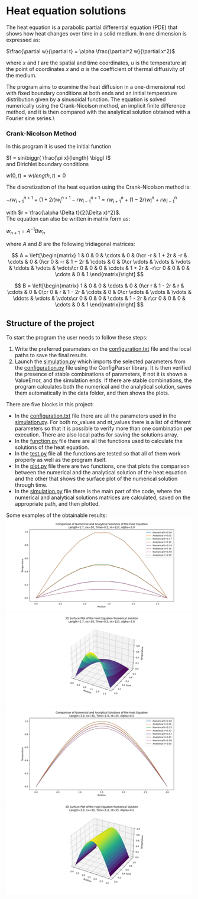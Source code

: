 <h1>Heat equation solutions</h1>
The heat equation is a parabolic partial differential equation (PDE) that shows how heat changes over time in a solid medium.
In one dimension is expressed as:

$\frac{\partial w}{\partial t} = \alpha \frac{\partial^2 w}{\partial x^2}$

where $x$ and $t$ are the spatial and time coordinates, $u$ is the temperature at the point of coordinates $x$ and $\alpha$ is the coefficient of thermal diffusivity of the medium.

The program aims to examine the heat diffusion in a one-dimensional rod with fixed boundary conditions at both ends and an initial temperature distribution given by a sinusoidal function. The equation is solved numerically using the Crank-Nicolson method, an implicit finite difference method, and it is then compared with the analytical solution obtained with a Fourier sine series.\

<h3>Crank-Nicolson Method</h3>
In this program it is used the initial function

$f = sin\biggr( \frac{\pi  x}{length} \biggl )$\
and Dirichlet boundary conditions 

$w(0,t) = w(length,t) = 0$

The discretization of the heat equation using the Crank-Nicolson method is:

$-r w_{i+1}^{n+1} + (1 + 2r)w_i^{n+1} - r w_{i-1}^{n+1} = r w_{i+1}^n + (1 - 2r) w_i^n + r w_{i-1}^n$

with $r = \frac{\alpha \Delta t}{2(\Delta x)^2}$.\
The equation can also be written in matrix form as:

$w_{n+1} = A^{-1}Bw_n$

where $A$ and $B$ are the following tridiagonal matrices:

$$
A = \left[\begin{matrix}
1 & 0 & 0 & \cdots & 0 & 0\cr
-r & 1 + 2r & -r & \cdots & 0 & 0\cr
0 & -r & 1 + 2r & \cdots & 0 & 0\cr
\vdots & \vdots & \vdots & \ddots & \vdots & \vdots\cr
0 & 0 & 0 & \cdots & 1 + 2r & -r\cr
0 & 0 & 0 & \cdots & 0 & 1
\end{matrix}\right]
$$

$$
B = \left[\begin{matrix}
1 & 0 & 0 & \cdots & 0 & 0\cr
r & 1 - 2r & r & \cdots & 0 & 0\cr
0 & r & 1 - 2r & \cdots & 0 & 0\cr
\vdots & \vdots & \vdots & \ddots & \vdots & \vdots\cr
0 & 0 & 0 & \cdots & 1 - 2r & r\cr
0 & 0 & 0 & \cdots & 0 & 1
\end{matrix}\right]
$$



<h2>Structure of the project</h2>
To start the program the user needs to follow these steps:

1. Write the preferred parameters on the [configuration.txt](./configuration.txt) file and the local paths to save the final results.
2. Launch the [simulation.py](./simulation.py) which imports the selected parameters from the [configuration.py](./configuration.py) file using the ConfigParser library. It is then verified the presence of stable combinations of parameters, if not it is shown a ValueError, and the simulation ends. If there are stable combinations, the program calculates both the numerical and the analytical solution, saves them automatically in the data folder, and then shows the plots.

There are five blocks in this project:
* In the [configuration.txt](./configuration.txt) file there are all the parameters used in the [simulation.py](./simulation.py). For both nx_values and nt_values there is a list of different parameters so that it is possible to verify more than one combination per execution. There are also local paths for saving the solutions array.
* In the [function.py](./function.py) file there are all the functions used to calculate the solutions of the heat equation.
* In the [test.py](./test.py) file all the functions are tested so that all of them work properly as well as the program itself.
* In the [plot.py](./plot.py) file there are two functions, one that plots the comparison between the numerical and the analytical solution of the heat equation and the other that shows the surface plot of the numerical solution through time.
* In the [simulation.py](./simulation.py) file there is the main part of the code, where the numerical and analytical solutions  matrices are calculated, saved on the appropriate path, and then plotted.

Some examples of the obtainable results:
![Plot](./Plot/Figure1.png)
![Plot](./Plot/Figure2.png)
![Plot](./Plot/Figure3.png)
![Plot](./Plot/Figure4.png)
